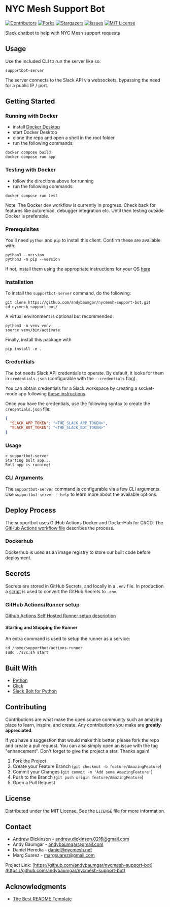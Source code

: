 
# NYC Mesh Support Bot
[![Contributors][contributors-shield]][contributors-url]
[![Forks][forks-shield]][forks-url]
[![Stargazers][stars-shield]][stars-url]
[![Issues][issues-shield]][issues-url]
[![MIT License][license-shield]][license-url]

Slack chatbot to help with NYC Mesh support requests

## Usage

Use the included CLI to run the server like so:
```shell
supportbot-server
```

The server connects to the Slack API via websockets, bypassing the need for a public IP / port.

## Getting Started

### Running with Docker

- install [Docker Desktop](https://www.docker.com/products/docker-desktop/)
- start Docker Desktop
- clone the repo and open a shell in the root folder
- run the following commands:
```shell
docker compose build
docker compose run app
```

### Testing with Docker
 
- follow the directions above for running
- run the following commands:
```shell
docker compose run test
```

Note: The Docker dev workflow is currently in progress.  Check back for features like autoreload, debugger integration etc.  Until then testing outside Docker is preferable. 

### Prerequisites
You'll need `python` and `pip` to install this client. Confirm these are available with:
```shell
python3 --version
python3 -m pip --version
```

If not, install them using the appropriate instructions for your OS [here](https://www.python.org/downloads/)

### Installation

To install the `supportbot-server` command, do the following:

```shell
git clone https://github.com/andybaumgar/nycmesh-support-bot.git
cd nycmesh-support-bot/
```

A virtual environment is optional but recommended:
```shell
python3 -m venv venv
source venv/bin/activate
```

Finally, install this package with
```shell
pip install -e .
```

### Credentials

The bot needs Slack API credentials to operate. By default, it looks for them in 
`credentials.json` (configurable with the `--credentials` flag). 

You can obtain credentials for a Slack workspace by creating a socket-mode app following
[these instructions](https://api.slack.com/apis/connections/socket).

Once you have the credentials, use the following syntax to create the `credentials.json` file:
```json
{
  "SLACK_APP_TOKEN": "<THE_SLACK_APP_TOKEN>",
  "SLACK_BOT_TOKEN": "<THE_SLACK_BOT_TOKEN>"
} 
```

### Usage

```shell
> supportbot-server
Starting bolt app...
Bolt app is running!
```

### CLI Arguments

The `supportbot-server` command is configurable via a few CLI arguments. Use 
`supportbot-server --help` to learn more about the available options.

## Deploy Process

The supportbot uses GitHub Actions Docker and DockerHub for CI/CD. The [GitHub Actions workflow file](/.github/workflows/ci.yml) describes the process.

### Dockerhub
Dockerhub is used as an image registry to store our built code before deployment.

## Secrets

Secrets are stored in GitHub Secrets, and locally in a `.env` file. In production a [script](env_json_to_dotenv.py) is used to convert the GitHub Secrets to `.env`.

### GitHub Actions/Runner setup

[Github Actions Self Hosted Runner setup description](https://docs.github.com/en/actions/hosting-your-own-runners/adding-self-hosted-runners)

#### Starting and Stopping the Runner
An extra command is used to setup the runner as a service:
```
cd /home/supportbot/actions-runner
sudo ./svc.sh start
```



## Built With

* [Python](https://python.org)
* [Click](https://click.palletsprojects.com/)
* [Slack Bolt for Python](https://slack.dev/bolt-python/concepts)

## Contributing

Contributions are what make the open source community such an amazing place to learn, inspire, and create. Any contributions you make are **greatly appreciated**.

If you have a suggestion that would make this better, please fork the repo and create a pull request. You can also simply open an issue with the tag "enhancement".
Don't forget to give the project a star! Thanks again!

1. Fork the Project
2. Create your Feature Branch (`git checkout -b feature/AmazingFeature`)
3. Commit your Changes (`git commit -m 'Add some AmazingFeature'`)
4. Push to the Branch (`git push origin feature/AmazingFeature`)
5. Open a Pull Request

## License

Distributed under the MIT License. See the `LICENSE` file for more information.

## Contact
 - Andrew Dickinson - andrew.dickinson.0216@gmail.com
 - Andy Baumgar - andybaumgar@gmail.com
 - Daniel Heredia - daniel@nycmesh.net
 - Marg Suarez - margsuarez@gmail.com

Project Link: [https://github.com/andybaumgar/nycmesh-support-bot](https://github.com/andybaumgar/nycmesh-support-bot)

## Acknowledgments

* [The Best README Template](https://github.com/othneildrew/Best-README-Template)

[contributors-shield]: https://img.shields.io/github/contributors/andybaumgar/nycmesh-support-bot.svg
[contributors-url]: https://github.com/andybaumgar/nycmesh-support-bot/graphs/contributors
[forks-shield]: https://img.shields.io/github/forks/andybaumgar/nycmesh-support-bot.svg
[forks-url]: https://github.com/andybaumgar/nycmesh-support-bot/network/members
[stars-shield]: https://img.shields.io/github/stars/andybaumgar/nycmesh-support-bot.svg
[stars-url]: https://github.com/andybaumgar/nycmesh-support-bot/stargazers
[issues-shield]: https://img.shields.io/github/issues/andybaumgar/nycmesh-support-bot.svg
[issues-url]: https://github.com/andybaumgar/nycmesh-support-bot/issues
[license-shield]: https://img.shields.io/github/license/andybaumgar/nycmesh-support-bot.svg
[license-url]: https://github.com/andybaumgar/nycmesh-support-bot/blob/master/LICENSE.txt
